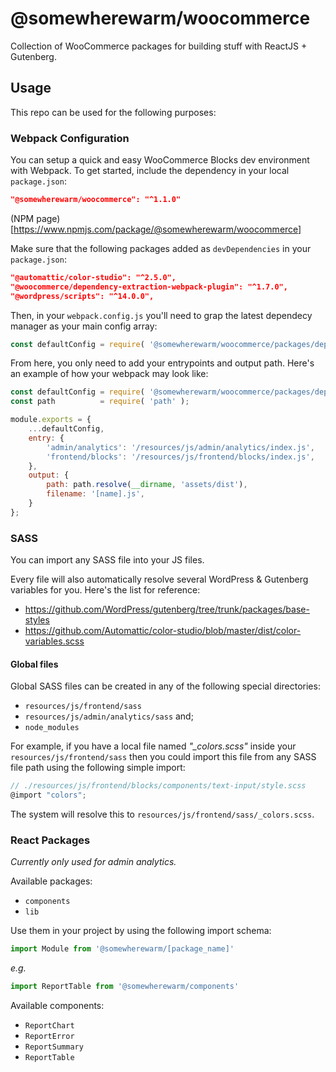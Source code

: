 # @somewherewarm/woocommerce

Collection of WooCommerce packages for building stuff with ReactJS + Gutenberg.

## Usage

This repo can be used for the following purposes: 

### Webpack Configuration

You can setup a quick and easy WooCommerce Blocks dev environment with Webpack. To get started, include the dependency in your local `package.json`:
```json
"@somewherewarm/woocommerce": "^1.1.0"
```
(NPM page)[https://www.npmjs.com/package/@somewherewarm/woocommerce]

Make sure that the following packages added as `devDependencies` in your `package.json`:
```json
"@automattic/color-studio": "^2.5.0",
"@woocommerce/dependency-extraction-webpack-plugin": "^1.7.0",
"@wordpress/scripts": "^14.0.0",
```

Then, in your `webpack.config.js` you'll need to grap the latest dependecy manager as your main config array:
```js
const defaultConfig = require( '@somewherewarm/woocommerce/packages/dependency-manager/config/webpack.config' );
```

From here, you only need to add your entrypoints and output path. Here's an example of how your webpack may look like:
```js
const defaultConfig = require( '@somewherewarm/woocommerce/packages/dependency-manager/config/webpack.config' );
const path          = require( 'path' );

module.exports = {
    ...defaultConfig,
    entry: {
        'admin/analytics': '/resources/js/admin/analytics/index.js',
        'frontend/blocks': '/resources/js/frontend/blocks/index.js',
    },
    output: {
        path: path.resolve(__dirname, 'assets/dist'),
        filename: '[name].js',
    }
};
```

### SASS

You can import any SASS file into your JS files. 

Every file will also automatically resolve several WordPress & Gutenberg variables for you. Here's the list for reference:
- https://github.com/WordPress/gutenberg/tree/trunk/packages/base-styles
- https://github.com/Automattic/color-studio/blob/master/dist/color-variables.scss

#### Global files

Global SASS files can be created in any of the following special directories:
- `resources/js/frontend/sass` 
- `resources/js/admin/analytics/sass` and;
- `node_modules`

For example, if you have a local file named _"\_colors.scss"_ inside your `resources/js/frontend/sass` then you could import this file from any SASS file path using the following simple import:
```js
// ./resources/js/frontend/blocks/components/text-input/style.scss
@import "colors";
```

The system will resolve this to `resources/js/frontend/sass/_colors.scss`.

### React Packages

_Currently only used for admin analytics._

Available packages:
- `components`
- `lib`

Use them in your project by using the following import schema:
```js
import Module from '@somewherewarm/[package_name]'
```
_e.g._
```js
import ReportTable from '@somewherewarm/components'
```

Available components:
- `ReportChart`
- `ReportError`
- `ReportSummary`
- `ReportTable`
